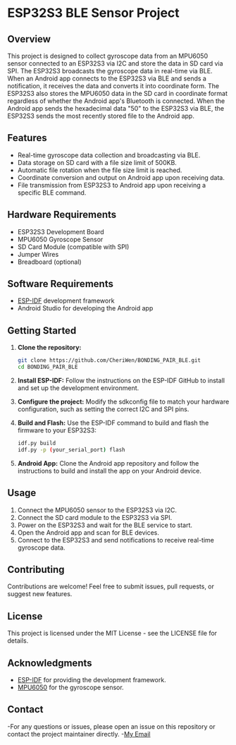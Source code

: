 # ESP32S3 BLE Sensor Project

## Overview

This project is designed to collect gyroscope data from an MPU6050 sensor connected to an ESP32S3 via I2C and store the data in SD card via SPI. The ESP32S3 broadcasts the gyroscope data in real-time via BLE. When an Android app connects to the ESP32S3 via BLE and sends a notification, it receives the data and converts it into coordinate form. The ESP32S3 also stores the MPU6050 data in the SD card in coordinate format regardless of whether the Android app's Bluetooth is connected. When the Android app sends the hexadecimal data "50" to the ESP32S3 via BLE, the ESP32S3 sends the most recently stored file to the Android app.

## Features

- Real-time gyroscope data collection and broadcasting via BLE.
- Data storage on SD card with a file size limit of 500KB.
- Automatic file rotation when the file size limit is reached.
- Coordinate conversion and output on Android app upon receiving data.
- File transmission from ESP32S3 to Android app upon receiving a specific BLE command.

## Hardware Requirements

- ESP32S3 Development Board
- MPU6050 Gyroscope Sensor
- SD Card Module (compatible with SPI)
- Jumper Wires
- Breadboard (optional)

## Software Requirements

- [ESP-IDF](https://docs.espressif.com/projects/esp-idf/en/latest/esp32/index.html) development framework
- Android Studio for developing the Android app

## Getting Started

1. **Clone the repository:**
   ```bash
   git clone https://github.com/CheriWen/BONDING_PAIR_BLE.git
   cd BONDING_PAIR_BLE

2. **Install ESP-IDF:**
    Follow the instructions on the ESP-IDF GitHub to install and set up the development environment.

3. **Configure the project:**
    Modify the   sdkconfig   file to match your hardware configuration, such as setting the correct I2C and SPI pins.
 
4. **Build and Flash:**
    Use the ESP-IDF command to build and flash the firmware to your ESP32S3:
    ```bash
    idf.py build
    idf.py -p (your_serial_port) flash

5. **Android App:**
    Clone the Android app repository and follow the instructions to build and install the app on your Android device.

## Usage

1. Connect the MPU6050 sensor to the ESP32S3 via I2C.
2. Connect the SD card module to the ESP32S3 via SPI.
3. Power on the ESP32S3 and wait for the BLE service to start.
4. Open the Android app and scan for BLE devices.
5. Connect to the ESP32S3 and send notifications to receive real-time gyroscope data.

## Contributing

Contributions are welcome! Feel free to submit issues, pull requests, or suggest new features.

## License

This project is licensed under the MIT License - see the LICENSE file for details.

## Acknowledgments

- [ESP-IDF](https://docs.espressif.com/projects/esp-idf/en/latest/esp32/index.html) for providing the development framework.
- [MPU6050](https://www.invensense.com/products/motion-tracking-dmp/mpu-6050/) for the gyroscope sensor.

## Contact

-For any questions or issues, please open an issue on this repository or contact the project maintainer directly.
-[My Email](Cherii8014@gmail.com)
